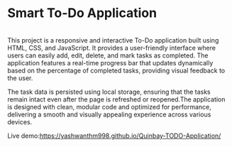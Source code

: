 <h1>Smart To-Do Application</h1><br>
This project is a responsive and interactive To-Do application built using HTML, CSS, and JavaScript. It provides a user-friendly interface where users can easily add, edit, delete, and mark tasks as completed. The application features a real-time progress bar that updates dynamically based on the percentage of completed tasks, providing visual feedback to the user.

The task data is persisted using local storage, ensuring that the tasks remain intact even after the page is refreshed or reopened.The application is designed with clean, modular code and optimized for performance, delivering a smooth and visually appealing experience across various devices.

Live demo:https://yashwanthm998.github.io/Quinbay-TODO-Application/
